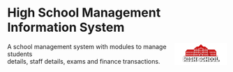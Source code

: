 # High School Management Information System

<img src="./static/img/logo.jpg" align="right" title="Logo" width="120">

A school management system with modules to manage students    
details, staff details, exams and finance transactions.  
  
